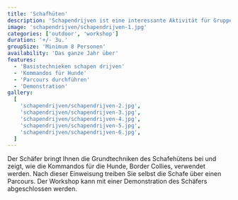 ```yaml
---
title: 'Schafhüten'
description: 'Schapendrijven ist eine interessante Aktivität für Gruppen, die gerne die Natur und die Schönheit der Umgebung genießen möchten.'
image: 'schapendrijven/schapendrijven-1.jpg'
categories: ['outdoor', 'workshop']
duration: '+/- 3u.'
groupSize: 'Minimum 8 Personen'
availability: 'Das ganze Jahr über'
features:
  - 'Basistechnieken schapen drijven'
  - 'Kommandos für Hunde'
  - 'Parcours durchführen'
  - 'Demonstration'
gallery:
  [
    'schapendrijven/schapendrijven-2.jpg',
    'schapendrijven/schapendrijven-3.jpg',
    'schapendrijven/schapendrijven-4.jpg',
    'schapendrijven/schapendrijven-5.jpg',
    'schapendrijven/schapendrijven-6.jpg',
  ]
---
```


Der Schäfer bringt Ihnen die Grundtechniken des Schafehütens bei und zeigt, wie die Kommandos für die Hunde, Border Collies, verwendet werden. Nach dieser Einweisung treiben Sie selbst die Schafe über einen Parcours. Der Workshop kann mit einer Demonstration des Schäfers abgeschlossen werden.
